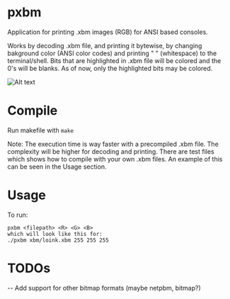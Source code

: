 # pxbm
Application for printing .xbm images (RGB) for ANSI based consoles.

Works by decoding .xbm file, and printing it bytewise, by changing bakground color (ANSI color codes) 
and printing " " (whitespace) to the terminal/shell.
Bits that are highlighted in .xbm file will be colored and the 0's will be blanks.
As of now, only the highlighted bits may be colored.

![Alt text](https://i.imgur.com/D24CIG5.png "XBM print in action")

# Compile
Run makefile with ```make```

Note: The execution time is way faster with a precompiled .xbm file. 
The complexity will be higher for decoding and printing.
There are test files which shows how to compile with your own .xbm files.
An example of this can be seen in the Usage section.

# Usage
To run: 
``` 
pxbm <filepath> <R> <G> <B>
which will look like this for:
./pxbm xbm/loink.xbm 255 255 255

```

# TODOs

-- Add support for other bitmap formats (maybe netpbm, bitmap?)

